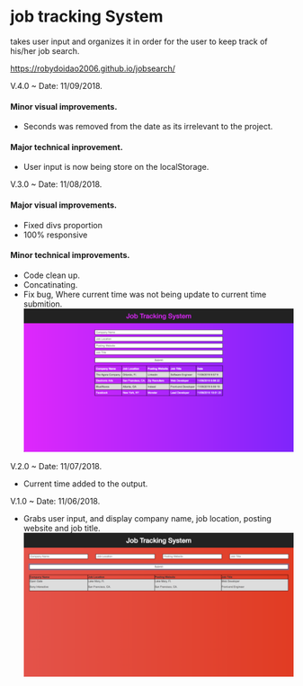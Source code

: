 # job tracking System
takes user input and organizes it in order for the user to keep track of his/her job search.

https://robydoidao2006.github.io/jobsearch/


V.4.0 ~ Date: 11/09/2018.
#### Minor visual improvements.
- Seconds was removed from the date as its irrelevant to the project.

#### Major technical inprovement.
- User input is now being store on the localStorage.

V.3.0 ~ Date: 11/08/2018.
#### Major visual improvements.
- Fixed divs proportion
- 100% responsive
#### Minor technical improvements.
- Code clean up.
- Concatinating.
- Fix bug, Where current time was not being update to current time submition.
![alt text](assets/images/v3.jpg)

V.2.0 ~ Date: 11/07/2018.
- Current time added to the output.

V.1.0 ~ Date: 11/06/2018.
- Grabs user input, and display company name, job location, posting website and job title.
![alt text](assets/images/v1.jpg)
 
